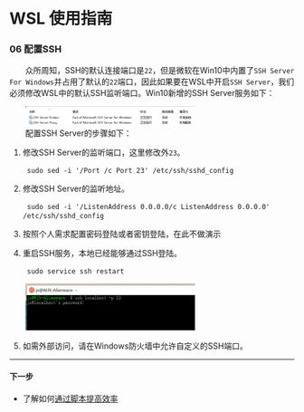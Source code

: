 # WSL 使用指南

### 06 配置SSH

&emsp;&emsp;众所周知，SSH的默认连接端口是`22`，但是微软在Win10中内置了`SSH Server For Windows`并占用了默认的`22`端口，因此如果要在WSL中开启`SSH Server`，我们必须修改WSL中的默认SSH监听端口。Win10新增的SSH Server服务如下：

&emsp;&emsp;<img width="300" src="../images/06-配置SSH/ssh-server-for-windows.png">    
&emsp;&emsp;配置SSH Server的步骤如下：

1. 修改SSH Server的监听端口，这里修改外`23`。

        sudo sed -i '/Port /c Port 23' /etc/ssh/sshd_config

2. 修改SSH Server的监听地址。

        sudo sed -i '/ListenAddress 0.0.0.0/c ListenAddress 0.0.0.0' /etc/ssh/sshd_config

3. 按照个人需求配置密码登陆或者密钥登陆，在此不做演示

4. 重启SSH服务，本地已经能够通过SSH登陆。

        sudo service ssh restart

&emsp;&emsp;<img width="300" src="../images/06-配置SSH/ssh.png">   


5. 如需外部访问，请在Windows防火墙中允许自定义的SSH端口。


---
#### 下一步

* 了解如何[通过脚本提高效率](07-通过脚本提高效率.md)